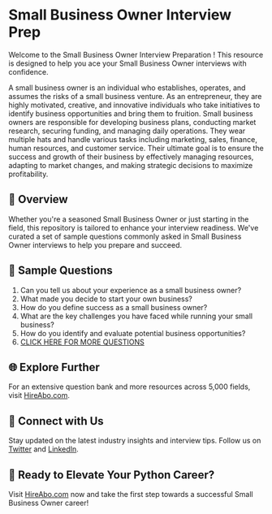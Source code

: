 # Small Business Owner Interview Prep

Welcome to the Small Business Owner Interview Preparation ! This resource is designed to help you ace your Small Business Owner interviews with confidence.

A small business owner is an individual who establishes, operates, and assumes the risks of a small business venture. As an entrepreneur, they are highly motivated, creative, and innovative individuals who take initiatives to identify business opportunities and bring them to fruition. Small business owners are responsible for developing business plans, conducting market research, securing funding, and managing daily operations. They wear multiple hats and handle various tasks including marketing, sales, finance, human resources, and customer service. Their ultimate goal is to ensure the success and growth of their business by effectively managing resources, adapting to market changes, and making strategic decisions to maximize profitability.

## 🚀 Overview

Whether you're a seasoned Small Business Owner or just starting in the field, this repository is tailored to enhance your interview readiness. We've curated a set of sample questions commonly asked in Small Business Owner interviews to help you prepare and succeed.

## 📝 Sample Questions

1. Can you tell us about your experience as a small business owner?
2. What made you decide to start your own business?
3. How do you define success as a small business owner?
4. What are the key challenges you have faced while running your small business?
5. How do you identify and evaluate potential business opportunities?
6. [CLICK HERE FOR MORE QUESTIONS](https://hireabo.com/job/1_4_2/Small%20Business%20Owner)

## 🌐 Explore Further

For an extensive question bank and more resources across 5,000 fields, visit [HireAbo.com](https://www.hireabo.com).

## 📱 Connect with Us

Stay updated on the latest industry insights and interview tips. Follow us on [Twitter](https://twitter.com/hireabo) and [LinkedIn](https://www.linkedin.com/in/hire-abo-3609972a8/).

## 🚀 Ready to Elevate Your Python Career?

Visit [HireAbo.com](https://www.hireabo.com) now and take the first step towards a successful Small Business Owner career!